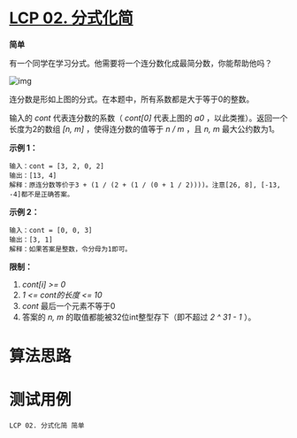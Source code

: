 # [LCP 02. 分式化简][cnTitle]

**简单**

有一个同学在学习分式。他需要将一个连分数化成最简分数，你能帮助他吗？

![img](https://assets.leetcode-cn.com/aliyun-lc-upload/uploads/2019/09/09/fraction_example_1.jpg)

连分数是形如上图的分式。在本题中，所有系数都是大于等于0的整数。



输入的 *cont* 代表连分数的系数（ *cont[0]* 代表上图的 *a0* ，以此类推）。返回一个长度为2的数组 *[n, m]* ，使得连分数的值等于 *n / m* ，且 *n, m* 最大公约数为1。



**示例 1：** 

```
输入：cont = [3, 2, 0, 2]
输出：[13, 4]
解释：原连分数等价于3 + (1 / (2 + (1 / (0 + 1 / 2))))。注意[26, 8], [-13, -4]都不是正确答案。
```

**示例 2：** 

```
输入：cont = [0, 0, 3]
输出：[3, 1]
解释：如果答案是整数，令分母为1即可。
```



**限制：** 

1.  *cont[i] >= 0*  
2.  *1 <= cont的长度 <= 10*  
3.  *cont* 最后一个元素不等于0 
4. 答案的 *n, m* 的取值都能被32位int整型存下（即不超过 *2 ^ 31 - 1* ）。




# 算法思路

# 测试用例
```
LCP 02. 分式化简 简单
```

[cnTitle]: https://leetcode-cn.com/problems/deep-dark-fraction/
